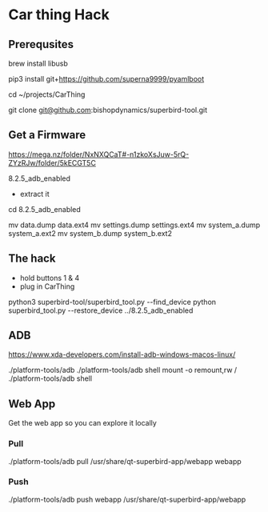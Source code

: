 # Car thing Hack

## Prerequsites
brew install libusb

pip3 install git+https://github.com/superna9999/pyamlboot

cd ~/projects/CarThing

git clone git@github.com:bishopdynamics/superbird-tool.git

## Get a Firmware
https://mega.nz/folder/NxNXQCaT#-n1zkoXsJuw-5rQ-ZYzRJw/folder/5kECGT5C

8.2.5_adb_enabled

- extract it

cd 8.2.5_adb_enabled

mv data.dump data.ext4
mv settings.dump settings.ext4
mv system_a.dump system_a.ext2
mv system_b.dump system_b.ext2

## The hack

- hold buttons 1 & 4
- plug in CarThing

python3 superbird-tool/superbird_tool.py --find_device
python superbird_tool.py --restore_device ../8.2.5_adb_enabled


## ADB
https://www.xda-developers.com/install-adb-windows-macos-linux/

./platform-tools/adb
./platform-tools/adb shell mount -o remount,rw /
./platform-tools/adb shell


## Web App
Get the web app so you can explore it locally

### Pull
./platform-tools/adb pull /usr/share/qt-superbird-app/webapp webapp

### Push
./platform-tools/adb push webapp /usr/share/qt-superbird-app/webapp

